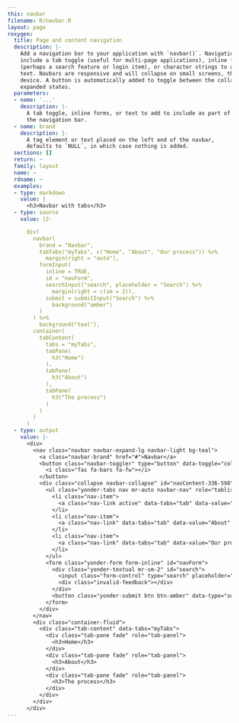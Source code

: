 ```yaml
---
this: navbar
filename: R/navbar.R
layout: page
roxygen:
  title: Page and content navigation
  description: |-
    Add a navigation bar to your application with `navbar()`. Navigation bars may
    include a tab toggle (useful for multi-page applications), inline forms
    (perhaps a search feature or login item), or character strings to add simple
    text. Navbars are responsive and will collapse on small screens, think mobile
    device. A button is automatically added to toggle between the collapsed and
    expanded states.
  parameters:
  - name: '...'
    description: |-
      A tab toggle, inline forms, or text to add to include as part of
      the navigation bar.
  - name: brand
    description: |-
      A tag element or text placed on the left end of the navbar,
      defaults to `NULL`, in which case nothing is added.
  sections: []
  return: ~
  family: layout
  name: ~
  rdname: ~
  examples:
  - type: markdown
    value: |
      <h3>Navbar with tabs</h3>
  - type: source
    value: |2-

      div(
        navbar(
          brand = "Navbar",
          tabTabs("myTabs", c("Home", "About", "Our process")) %>%
            margin(right = "auto"),
          formInput(
            inline = TRUE,
            id = "navForm",
            searchInput("search", placeholder = "Search") %>%
              margin(right = c(sm = 2)),
            submit = submitInput("Search") %>%
              background("amber")
          )
        ) %>%
          background("teal"),
        container(
          tabContent(
            tabs = "myTabs",
            tabPane(
              h3("Home")
            ),
            tabPane(
              h3("About")
            ),
            tabPane(
              h3("The process")
            )
          )
        )
      )
  - type: output
    value: |-
      <div>
        <nav class="navbar navbar-expand-lg navbar-light bg-teal">
          <a class="navbar-brand" href="#">Navbar</a>
          <button class="navbar-toggler" type="button" data-toggle="collapse" data-target="#navContent-336-598" aria-controls="navContent-336-598" aria-expanded="false" aria-label="Toggle navigation">
            <i class="fas fa-bars fa-fw"></i>
          </button>
          <div class="collapse navbar-collapse" id="navContent-336-598">
            <ul class="yonder-tabs nav mr-auto navbar-nav" role="tablist" id="myTabs">
              <li class="nav-item">
                <a class="nav-link active" data-tabs="tab" data-value="Home" aria-selected="true">Home</a>
              </li>
              <li class="nav-item">
                <a class="nav-link" data-tabs="tab" data-value="About" aria-selected="false">About</a>
              </li>
              <li class="nav-item">
                <a class="nav-link" data-tabs="tab" data-value="Our process" aria-selected="false">Our process</a>
              </li>
            </ul>
            <form class="yonder-form form-inline" id="navForm">
              <div class="yonder-textual mr-sm-2" id="search">
                <input class="form-control" type="search" placeholder="Search"/>
                <div class="invalid-feedback"></div>
              </div>
              <button class="yonder-submit btn btn-amber" data-type="submit" role="button">Search</button>
            </form>
          </div>
        </nav>
        <div class="container-fluid">
          <div class="tab-content" data-tabs="myTabs">
            <div class="tab-pane fade" role="tab-panel">
              <h3>Home</h3>
            </div>
            <div class="tab-pane fade" role="tab-panel">
              <h3>About</h3>
            </div>
            <div class="tab-pane fade" role="tab-panel">
              <h3>The process</h3>
            </div>
          </div>
        </div>
      </div>
---
```

